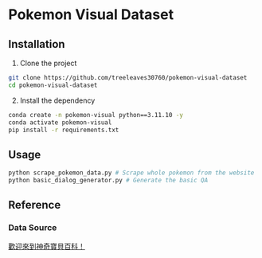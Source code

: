 # Pokemon Visual Dataset

## Installation

1. Clone the project

```bash
git clone https://github.com/treeleaves30760/pokemon-visual-dataset
cd pokemon-visual-dataset
```

2. Install the dependency

```bash
conda create -n pokemon-visual python==3.11.10 -y
conda activate pokemon-visual
pip install -r requirements.txt
```

## Usage

```bash
python scrape_pokemon_data.py # Scrape whole pokemon from the website
python basic_dialog_generator.py # Generate the basic QA
```

## Reference

### Data Source
[歡迎來到神奇寶貝百科！](https://wiki.52poke.com/wiki/%E4%B8%BB%E9%A1%B5)